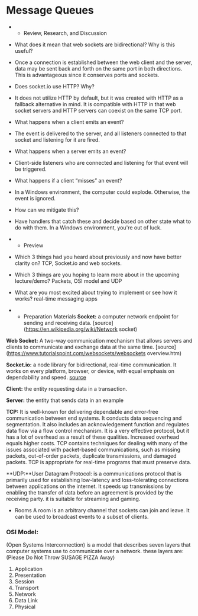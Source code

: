 # Message Queues

* * Review, Research, and Discussion

* What does it mean that web sockets are bidirectional? Why is this useful?
- Once a connection is established between the web client and the server, data may be sent back and forth on the same port in both directions. This is advantageous since it conserves ports and sockets.

* Does socket.io use HTTP? Why?
- It does not utilize HTTP by default, but it was created with HTTP as a fallback alternative in mind. It is compatible with HTTP in that web socket servers and HTTP servers can coexist on the same TCP port.

* What happens when a client emits an event?
- The event is delivered to the server, and all listeners connected to that socket and listening for it are fired.

* What happens when a server emits an event?
- Client-side listeners who are connected and listening for that event will be triggered.

* What happens if a client “misses” an event?
- In a Windows environment, the computer could explode. Otherwise, the event is ignored.

* How can we mitigate this?
- Have handlers that catch these and decide based on other state what to do with them. In a Windows environment, you're out of luck.

* * Preview
* Which 3 things had you heard about previously and now have better clarity on?
TCP, Socket.io and web sockets.

* Which 3 things are you hoping to learn more about in the upcoming lecture/demo?
Packets, OSI model and UDP

* What are you most excited about trying to implement or see how it works?
real-time messaging apps

* * Preparation Materials
**Socket:** a computer network endpoint for sending and receiving data. [source](https://en.wikipedia.org/wiki/Network socket)


**Web Socket:** A two-way communication mechanism that allows servers and clients to communicate and exchange data at the same time. [source] (https://www.tutorialspoint.com/websockets/websockets overview.htm)


**Socket.io:** a node library for bidirectional, real-time communication. It works on every platform, browser, or device, with equal emphasis on dependability and speed. [source](https://socket.io/)


**Client:** the entity requesting data in a transaction.


**Server:** the entity that sends data in an example


**TCP:** It is well-known for delivering dependable and error-free communication between end systems. It conducts data sequencing and segmentation. It also includes an acknowledgement function and regulates data flow via a flow control mechanism. It is a very effective protocol, but it has a lot of overhead as a result of these qualities. Increased overhead equals higher costs. TCP contains techniques for dealing with many of the issues associated with packet-based communications, such as missing packets, out-of-order packets, duplicate transmissions, and damaged packets.
TCP is appropriate for real-time programs that must preserve data.


**UDP:**User Datagram Protocol: is a communications protocol that is primarily used for establishing low-latency and loss-tolerating connections between applications on the internet. It speeds up transmissions by enabling the transfer of data before an agreement is provided by the receiving party. it is suitable for streaming and gaming.


* Rooms
A room is an arbitrary channel that sockets can join and leave. It can be used to broadcast events to a subset of clients.


### OSI Model:
(Open Systems Interconnection) is a model that describes seven layers that computer systems use to communicate over a network. these layers are:
(Please Do Not Throw SUSAGE PIZZA Away)
 1. Application 
 2. Presentation
 3. Session
 4. Transport
 5. Network 
 6. Data Link
 7. Physical 